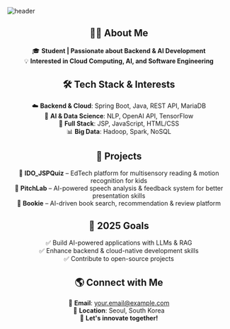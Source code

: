 ![header](https://capsule-render.vercel.app/api?type=waving&color=gradient&height=100&section=header&text=Welcome!%20🚀&fontSize=30&fontAlignY=30)
<div align="center">

## 👨‍🎓 About Me  
🎓 **Student | Passionate about Backend & AI Development**  
💡 **Interested in Cloud Computing, AI, and Software Engineering**  

## 🛠️ Tech Stack & Interests  
☁️ **Backend & Cloud**: Spring Boot, Java, REST API, MariaDB  
🧠 **AI & Data Science**: NLP, OpenAI API, TensorFlow  
📡 **Full Stack**: JSP, JavaScript, HTML/CSS  
📊 **Big Data**: Hadoop, Spark, NoSQL  

## 📌 Projects  
🔹 **IDO_JSPQuiz** – EdTech platform for multisensory reading & motion recognition for kids  
🔹 **PitchLab** – AI-powered speech analysis & feedback system for better presentation skills  
🔹 **Bookie** – AI-driven book search, recommendation & review platform  

## 🎯 2025 Goals  
✅ Build AI-powered applications with LLMs & RAG  
✅ Enhance backend & cloud-native development skills  
✅ Contribute to open-source projects  

## 🌎 Connect with Me  
📩 **Email**: your.email@example.com  
📍 **Location**: Seoul, South Korea  
🚀 **Let's innovate together!**  

</div>

